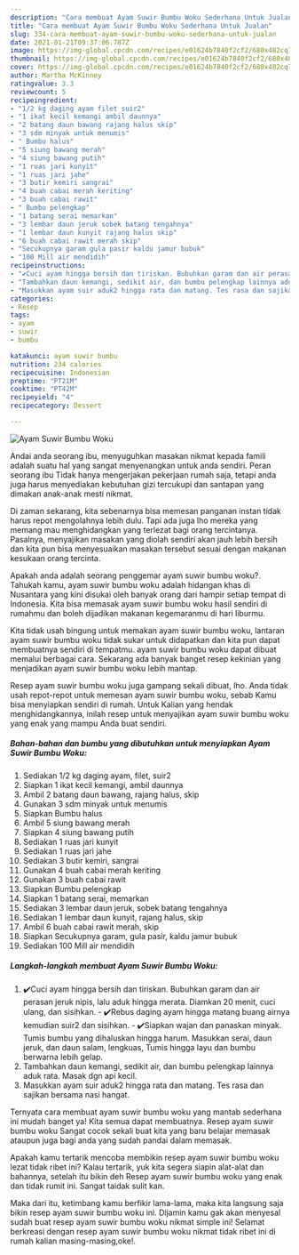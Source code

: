 ```yaml
---
description: "Cara membuat Ayam Suwir Bumbu Woku Sederhana Untuk Jualan"
title: "Cara membuat Ayam Suwir Bumbu Woku Sederhana Untuk Jualan"
slug: 334-cara-membuat-ayam-suwir-bumbu-woku-sederhana-untuk-jualan
date: 2021-01-21T09:37:06.787Z
image: https://img-global.cpcdn.com/recipes/e01624b7840f2cf2/680x482cq70/ayam-suwir-bumbu-woku-foto-resep-utama.jpg
thumbnail: https://img-global.cpcdn.com/recipes/e01624b7840f2cf2/680x482cq70/ayam-suwir-bumbu-woku-foto-resep-utama.jpg
cover: https://img-global.cpcdn.com/recipes/e01624b7840f2cf2/680x482cq70/ayam-suwir-bumbu-woku-foto-resep-utama.jpg
author: Martha McKinney
ratingvalue: 3.3
reviewcount: 5
recipeingredient:
- "1/2 kg daging ayam filet suir2"
- "1 ikat kecil kemangi ambil daunnya"
- "2 batang daun bawang rajang halus skip"
- "3 sdm minyak untuk menumis"
- " Bumbu halus"
- "5 siung bawang merah"
- "4 siung bawang putih"
- "1 ruas jari kunyit"
- "1 ruas jari jahe"
- "3 butir kemiri sangrai"
- "4 buah cabai merah keriting"
- "3 buah cabai rawit"
- " Bumbu pelengkap"
- "1 batang serai memarkan"
- "3 lembar daun jeruk sobek batang tengahnya"
- "1 lembar daun kunyit rajang halus skip"
- "6 buah cabai rawit merah skip"
- "Secukupnya garam gula pasir kaldu jamur bubuk"
- "100 Mill air mendidih"
recipeinstructions:
- "✔️Cuci ayam hingga bersih dan tiriskan. Bubuhkan garam dan air perasan jeruk nipis, lalu aduk hingga merata. Diamkan 20 menit, cuci ulang, dan sisihkan. ✔️Rebus daging ayam hingga matang buang airnya kemudian suir2 dan sisihkan. ✔️Siapkan wajan dan panaskan minyak. Tumis bumbu yang dihaluskan hingga harum. Masukkan serai, daun jeruk, dan daun salam, lengkuas, Tumis hingga layu dan bumbu berwarna lebih gelap."
- "Tambahkan daun kemangi, sedikit air, dan bumbu pelengkap lainnya aduk rata. Masak dgn api kecil."
- "Masukkan ayam suir aduk2 hingga rata dan matang. Tes rasa dan sajikan bersama nasi hangat."
categories:
- Resep
tags:
- ayam
- suwir
- bumbu

katakunci: ayam suwir bumbu 
nutrition: 234 calories
recipecuisine: Indonesian
preptime: "PT21M"
cooktime: "PT42M"
recipeyield: "4"
recipecategory: Dessert

---
```



![Ayam Suwir Bumbu Woku](https://img-global.cpcdn.com/recipes/e01624b7840f2cf2/680x482cq70/ayam-suwir-bumbu-woku-foto-resep-utama.jpg)

Andai anda seorang ibu, menyuguhkan masakan nikmat kepada famili adalah suatu hal yang sangat menyenangkan untuk anda sendiri. Peran seorang ibu Tidak hanya mengerjakan pekerjaan rumah saja, tetapi anda juga harus menyediakan kebutuhan gizi tercukupi dan santapan yang dimakan anak-anak mesti nikmat.

Di zaman  sekarang, kita sebenarnya bisa memesan panganan instan tidak harus repot mengolahnya lebih dulu. Tapi ada juga lho mereka yang memang mau menghidangkan yang terlezat bagi orang tercintanya. Pasalnya, menyajikan masakan yang diolah sendiri akan jauh lebih bersih dan kita pun bisa menyesuaikan masakan tersebut sesuai dengan makanan kesukaan orang tercinta. 



Apakah anda adalah seorang penggemar ayam suwir bumbu woku?. Tahukah kamu, ayam suwir bumbu woku adalah hidangan khas di Nusantara yang kini disukai oleh banyak orang dari hampir setiap tempat di Indonesia. Kita bisa memasak ayam suwir bumbu woku hasil sendiri di rumahmu dan boleh dijadikan makanan kegemaranmu di hari liburmu.

Kita tidak usah bingung untuk memakan ayam suwir bumbu woku, lantaran ayam suwir bumbu woku tidak sukar untuk didapatkan dan kita pun dapat membuatnya sendiri di tempatmu. ayam suwir bumbu woku dapat dibuat memalui berbagai cara. Sekarang ada banyak banget resep kekinian yang menjadikan ayam suwir bumbu woku lebih mantap.

Resep ayam suwir bumbu woku juga gampang sekali dibuat, lho. Anda tidak usah repot-repot untuk memesan ayam suwir bumbu woku, sebab Kamu bisa menyiapkan sendiri di rumah. Untuk Kalian yang hendak menghidangkannya, inilah resep untuk menyajikan ayam suwir bumbu woku yang enak yang mampu Anda buat sendiri.

<!--inarticleads1-->

##### Bahan-bahan dan bumbu yang dibutuhkan untuk menyiapkan Ayam Suwir Bumbu Woku:

1. Sediakan 1/2 kg daging ayam, filet, suir2
1. Siapkan 1 ikat kecil kemangi, ambil daunnya
1. Ambil 2 batang daun bawang, rajang halus, skip
1. Gunakan 3 sdm minyak untuk menumis
1. Siapkan  Bumbu halus
1. Ambil 5 siung bawang merah
1. Siapkan 4 siung bawang putih
1. Sediakan 1 ruas jari kunyit
1. Sediakan 1 ruas jari jahe
1. Sediakan 3 butir kemiri, sangrai
1. Gunakan 4 buah cabai merah keriting
1. Gunakan 3 buah cabai rawit
1. Siapkan  Bumbu pelengkap
1. Siapkan 1 batang serai, memarkan
1. Sediakan 3 lembar daun jeruk, sobek batang tengahnya
1. Sediakan 1 lembar daun kunyit, rajang halus, skip
1. Ambil 6 buah cabai rawit merah, skip
1. Siapkan Secukupnya garam, gula pasir, kaldu jamur bubuk
1. Sediakan 100 Mill air mendidih




<!--inarticleads2-->

##### Langkah-langkah membuat Ayam Suwir Bumbu Woku:

1. ✔️Cuci ayam hingga bersih dan tiriskan. Bubuhkan garam dan air perasan jeruk nipis, lalu aduk hingga merata. Diamkan 20 menit, cuci ulang, dan sisihkan. - ✔️Rebus daging ayam hingga matang buang airnya kemudian suir2 dan sisihkan. - ✔️Siapkan wajan dan panaskan minyak. Tumis bumbu yang dihaluskan hingga harum. Masukkan serai, daun jeruk, dan daun salam, lengkuas, Tumis hingga layu dan bumbu berwarna lebih gelap.
1. Tambahkan daun kemangi, sedikit air, dan bumbu pelengkap lainnya aduk rata. Masak dgn api kecil.
1. Masukkan ayam suir aduk2 hingga rata dan matang. Tes rasa dan sajikan bersama nasi hangat.




Ternyata cara membuat ayam suwir bumbu woku yang mantab sederhana ini mudah banget ya! Kita semua dapat membuatnya. Resep ayam suwir bumbu woku Sangat cocok sekali buat kita yang baru belajar memasak ataupun juga bagi anda yang sudah pandai dalam memasak.

Apakah kamu tertarik mencoba membikin resep ayam suwir bumbu woku lezat tidak ribet ini? Kalau tertarik, yuk kita segera siapin alat-alat dan bahannya, setelah itu bikin deh Resep ayam suwir bumbu woku yang enak dan tidak rumit ini. Sangat taidak sulit kan. 

Maka dari itu, ketimbang kamu berfikir lama-lama, maka kita langsung saja bikin resep ayam suwir bumbu woku ini. Dijamin kamu gak akan menyesal sudah buat resep ayam suwir bumbu woku nikmat simple ini! Selamat berkreasi dengan resep ayam suwir bumbu woku nikmat tidak ribet ini di rumah kalian masing-masing,oke!.

